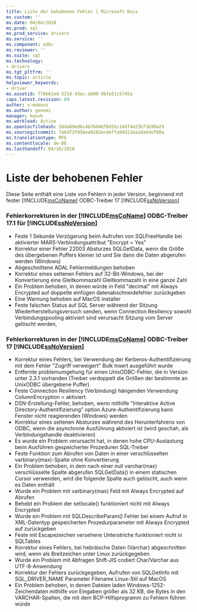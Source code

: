 ```yaml
---
title: Liste der behobenen Fehler | Microsoft Docs
ms.custom: ''
ms.date: 04/04/2018
ms.prod: sql
ms.prod_service: drivers
ms.service: ''
ms.component: odbc
ms.reviewer: ''
ms.suite: sql
ms.technology:
- drivers
ms.tgt_pltfrm: ''
ms.topic: article
helpviewer_keywords:
- driver
ms.assetid: f78b81ed-5214-43ec-a600-9bfe51c5745a
caps.latest.revision: 69
author: v-makouz
ms.author: genemi
manager: kenvh
ms.workload: Active
ms.openlocfilehash: 58da69ed6c4b7b046f8d1bc1ddf4e23b71b99a29
ms.sourcegitcommit: 7a6df3fd5bea9282ecdeffa94d13ea1da6def80a
ms.translationtype: MTE
ms.contentlocale: de-DE
ms.lasthandoff: 04/16/2018
---
```

# <a name="list-of-bugs-fixed"></a>Liste der behobenen Fehler

Diese Seite enthält eine Liste von Fehlern in jeder Version, beginnend mit fester [!INCLUDE[msCoName](../../includes/msconame_md.md)] ODBC-Treiber 17 [!INCLUDE[ssNoVersion](../../includes/ssnoversion_md.md)]

### <a name="bug-fixes-in-the-includemsconameincludesmsconamemdmd-odbc-driver-171-for-includessnoversionincludesssnoversionmdmd"></a>Fehlerkorrekturen in der [!INCLUDE[msCoName](../../includes/msconame_md.md)] ODBC-Treiber 17.1 für [!INCLUDE[ssNoVersion](../../includes/ssnoversion_md.md)]

- Feste 1 Sekunde Verzögerung beim Aufrufen von SQLFreeHandle bei aktivierter MARS-Verbindungsattribut "Encrypt = Yes"
- Korrektur einer Fehler 22003 Absturzes SQLGetData, wenn die Größe des übergebenen Puffers kleiner ist und Sie dann die Daten abgerufen werden (Windows)
- Abgeschnittene ADAL Fehlermeldungen behoben
- Korrektur eines seltenen Fehlers auf 32-Bit-Windows, bei der Konvertierung eine Gleitkommazahl Gleitkommazahl in eine ganze Zahl
- Ein Problem behoben, in denen würde in Feld "decimal" mit Always Encrypted auf doppelte einfügen datenabschneidefehler zurückgeben
- Eine Warnung behoben auf MacOS installer
- Feste falschen Status auf SQL Server während der Sitzung Wiederherstellungsversuch senden, wenn Connection Resiliency sowohl Verbindungspooling aktiviert sind verursacht Sitzung vom Server gelöscht werden,

### <a name="bug-fixes-in-the-includemsconameincludesmsconamemdmd-odbc-driver-17-for-includessnoversionincludesssnoversionmdmd"></a>Fehlerkorrekturen in der [!INCLUDE[msCoName](../../includes/msconame_md.md)] ODBC-Treiber 17 [!INCLUDE[ssNoVersion](../../includes/ssnoversion_md.md)]

- Korrektur eines Fehlers, bei Verwendung der Kerberos-Authentifizierung mit dem Fehler "Zugriff verweigert" Bulk Insert ausgeführt wurde
- Entfernte problemumgehung für einen UnixODBC-Fehler, die in Version unter 2.3.1 vorhanden (Treiber verdoppelt die Größen der bestimmte an UnixODBC übergebene Puffer)
- Feste Connection Resiliency (Verbindung) hängenden Verwendung ColumnEncryption = aktiviert
- DSN-Erstellung-Fehler, behoben, wenn mithilfe "Interaktive Active Directory-Authentifizierung" option Azure-Authentifizierung kann Fenster nicht reagierenden (Windows) werden
- Korrektur eines seltenen Absturzes während des Herunterfahrens von ODBC, wenn die asynchrone Ausführung aktiviert ist (wird geschah, als Verbindungshandle deaktivieren)
- Es wurde ein Problem verursacht hat, in denen hohe CPU-Auslastung beim Ausführen gespeicherter Prozeduren SQL-Treiber
- Feste Funktion zum Abrufen von Daten in einer verschlüsselten varbinary(max)-Spalte ohne Konvertierung
- Ein Problem behoben, in dem nach einer null varchar(max) verschlüsselte Spalte abgerufen SQLGetData() in einem statischen Cursor verwenden, wird die folgende Spalte auch gelöscht, auch wenn es Daten enthält
- Wurde ein Problem mit varbinary(max) Feld mit Always Encrypted auf Abrufen
- Behebt ein Problem der setlocale() funktioniert nicht mit Always Encrypted
- Wurde ein Problem mit SQLDescribeParam() Fehler bei einem Aufruf in XML-Datentyp gespeicherten Prozedurparameter mit Always Encrypted auf zurückgeben
- Feste mit Escapezeichen versehene Unterstriche funktioniert nicht in SQLTables
- Korrektur eines Fehlers, bei hebräische Daten (Varchar) abgeschnitten wird, wenn als Breitzeichen unter Linux zurückgegeben
- Wurde ein Problem mit Abfragen Shift-JIS codiert Char/Varchar aus UTF-8-Anwendung
- Korrektur der Fehlers zurückgegeben, Aufrufen von SQLGetInfo mit SQL_DRIVER_NAME Parameter Filename Linux-Stil auf MacOS
- Ein Problem behoben, in denen Dateien laden Windows-1252-Zeichendaten mithilfe von Eingaben größer als 32 KB, die Bytes in den VARCHAR-Spalten, die mit dem BCP-Hilfsprogramm zu Fehlern führen würde
